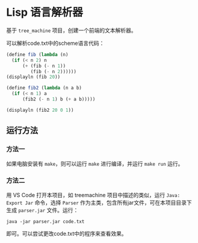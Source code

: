 # Lisp 语言解析器

基于 `tree_machine` 项目，创建一个前端的文本解析器。

可以解析code.txt中的scheme语言代码：

```scheme
(define fib (lambda (n)
  (if (< n 2) n
      (+ (fib (- n 1))
         (fib (- n 2))))))
(displayln (fib 20))

(define fib2 (lambda (n a b)
  (if (< n 1) a
      (fib2 (- n 1) b (+ a b)))))

(displayln (fib2 20 0 1))
```

## 运行方法

### 方法一

如果电脑安装有 `make`，则可以运行 `make` 进行编译，并运行 `make run` 运行。

### 方法二

用 VS Code 打开本项目，如 treemachine 项目中描述的类似，运行 `Java: Export Jar` 命令，选择 `Parser` 作为主类，包含所有jar文件，可在本项目目录下生成 `parser.jar` 文件。运行：

```shell
java -jar parser.jar code.txt
```

即可。可以尝试更改code.txt中的程序来查看效果。
